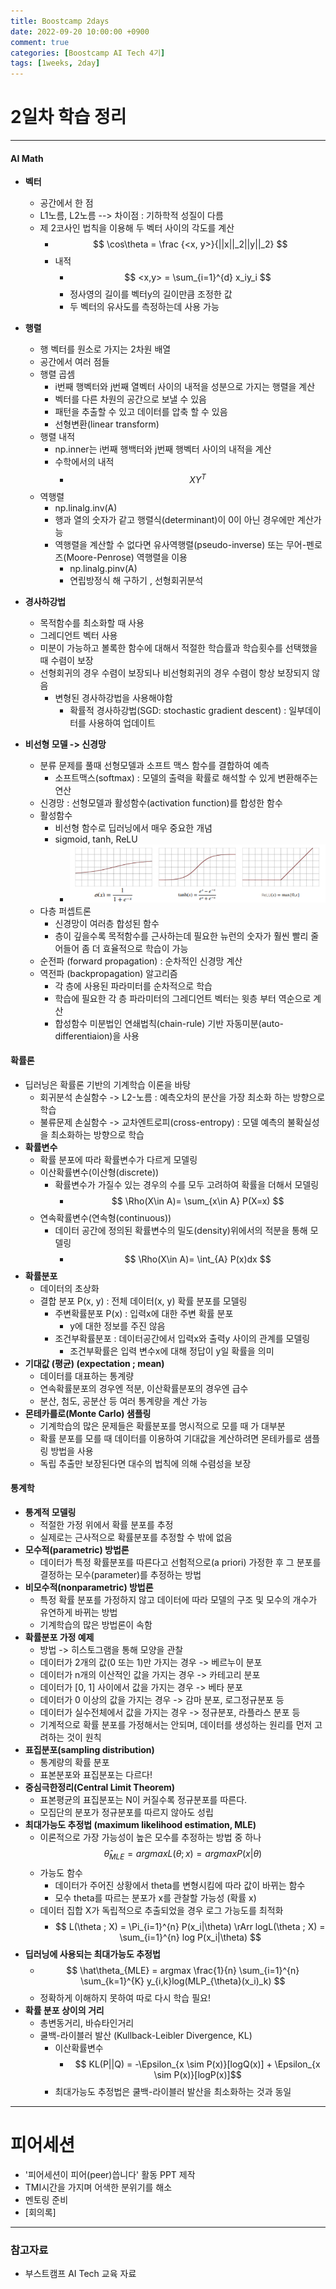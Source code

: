 ```yaml
---
title: Boostcamp 2days
date: 2022-09-20 10:00:00 +0900
comment: true
categories: [Boostcamp AI Tech 4기]
tags: [1weeks, 2day]
---
```

# 2일차 학습 정리
---
#### AI Math
- **벡터**
  - 공간에서 한 점
  - L1노름, L2노름 --> 차이점 : 기하학적 성질이 다름
  - 제 2코사인 법칙을 이용해 두 벡터 사이의 각도를 계산
    - $$ \cos\theta = \frac {<x, y>}{||x||_2||y||_2} $$
    - 내적 
      - $$ <x,y> = \sum_{i=1}^{d} x_iy_i $$
      - 정사영의 길이를 벡터y의 길이만큼 조정한 값
      - 두 벡터의 유사도를 측정하는데 사용 가능
- **행렬**
  - 행 벡터를 원소로 가지는 2차원 배열
  - 공간에서 여러 점들
  - 행렬 곱셈
    - i번째 행벡터와 j번째 열벡터 사이의 내적을 성분으로 가지는 행렬을 계산
    - 벡터를 다른 차원의 공간으로 보낼 수 있음
    - 패턴을 추출할 수 있고 데이터를 압축 할 수 있음
    - 선형변환(linear transform)
  - 행렬 내적
    - np.inner는 i번째 행백터와 j번째 행벡터 사이의 내적을 계산
    - 수학에서의 내적
      - $$XY^T$$
  - 역행렬
    - np.linalg.inv(A)
    - 행과 열의 숫자가 같고 행렬식(determinant)이 0이 아닌 경우에만 계산가능
    - 역행렬을 계산할 수 없다면 유사역행렬(pseudo-inverse) 또는 무어-펜로즈(Moore-Penrose) 역행렬을 이용
      - np.linalg.pinv(A)
      - 연립방정식 해 구하기 , 선형회귀분석
 
- **경사하강법**
  - 목적함수를 최소화할 때 사용
  - 그레디언트 벡터 사용
  - 미분이 가능하고 볼록한 함수에 대해서 적절한 학습률과 학습횟수를 선택했을 때 수렴이 보장
  - 선형회귀의 경우 수렴이 보장되나 비선형회귀의 경우 수렴이 항상 보장되지 않음
    - 변형된 경사하강법을 사용해야함
      - 확률적 경사하강법(SGD: stochastic gradient descent) : 일부데이터를 사용하여 업데이트

- **비선형 모델 -> 신경망**
  - 분류 문제를 풀때 선형모델과 소프트 맥스 함수를 결합하여 예측
    - 소프트맥스(softmax) : 모델의 출력을 확률로 해석할 수 있게 변환해주는 연산
  - 신경망 : 선형모델과 활성함수(activation function)를 합성한 함수
  - 활성함수
    - 비선형 함수로 딥러닝에서 매우 중요한 개념
    - sigmoid, tanh, ReLU
      - ![sigmoid, tanh, ReLU](/img/post/boostcamp_2days_img_1.png)
  - 다층 퍼셉트론
    - 신경망이 여러층 합성된 함수
    - 층이 깊을수록 목적함수를 근사하는데 필요한 뉴런의 숫자가 훨씬 빨리 줄어들어 좀 더 효율적으로 학습이 가능
  - 순전파 (forward propagation) : 순차적인 신경망 계산
  - 역전파 (backpropagation) 알고리즘
    - 각 층에 사용된 파라미터를 순차적으로 학습
    - 학습에 필요한 각 층 파라미터의 그레디언트 벡터는 윗층 부터 역순으로 계산
    - 합성함수 미분법인 연쇄법칙(chain-rule) 기반 자동미분(auto-differentiaion)을 사용

#### 확률론
- 딥러닝은 확률론 기반의 기계학습 이론을 바탕
  - 회귀분석 손실함수 -> L2-노름 : 예측오차의 분산을 가장 최소화 하는 방향으로 학습
  - 불류문제 손실함수 -> 교차엔트로피(cross-entropy) : 모델 예측의 불확실성을 최소화하는 방향으로 학습
- **확률변수**
  - 확률 분포에 따라 확률변수가 다르게 모델링
  - 이산확률변수(이산형(discrete))
    - 확률변수가 가질수 있는 경우의 수를 모두 고려하여 확률을 더해서 모델링
      - $$ \Rho(X\in A)= \sum_{x\in A} P(X=x) $$
  - 연속확률변수(연속형(continuous))
    - 데이터 공간에 정의된 확률변수의 밀도(density)위에서의 적분을 통해 모델링
      - $$ \Rho(X\in A)= \int_{A} P(x)dx $$
- **확률분포**
  - 데이터의 초상화
  - 결합 분포 P(x, y) : 전체 데이터(x, y) 확률 분포를 모델링
    - 주변확률분포 P(x) : 입력x에 대한 주변 확률 분포
      - y에 대한 정보를 주진 않음
    - 조건부확률분포 : 데이터공간에서 입력x와 출력y 사이의 관계를 모델링
      - 조건부확률은 입력 변수x에 대해 정답이 y일 확률을 의미
- **기대값 (평균) (expectation ; mean)**
  - 데이터를 대표하는 통계량
  - 연속확률분포의 경우엔 적분, 이산확률분포의 경우엔 급수
  - 분산, 첨도, 공분산 등 여러 통계량을 계산 가능 
- **몬테카를로(Monte Carlo) 샘플링**
  - 기계학습의 많은 문제들은 확률분포를 명시적으로 모를 때 가 대부분
  - 확률 분포를 모를 때 데이터를 이용하여 기대값을 계산하려면 몬테카를로 샘플링 방법을 사용
  - 독립 추출만 보장된다면 대수의 법칙에 의해 수렴성을 보장

#### 통계학
- **통계적 모델링**
  - 적절한 가정 위에서 확률 분포를 추정
  - 실제로는 근사적으로 확률분포를 추정할 수 밖에 없음
- **모수적(parametric) 방법론**
  - 데이터가 특정 확률분포를 따른다고 선험적으로(a priori) 가정한 후 그 분포를 결정하는 모수(parameter)를 추정하는 방법
- **비모수적(nonparametric) 방법론**
  - 특정 확률 분포를 가정하지 않고 데이터에 따라 모델의 구조 및 모수의 개수가 유연하게 바뀌는 방법
  - 기계학습의 많은 방법론이 속함
- **확률분포 가정 예제**
  - 방법 -> 히스토그램을 통해 모양을 관찰
  - 데이터가 2개의 값(0 또는 1)만 가지는 경우 -> 베르누이 분포
  - 데이터가 n개의 이산적인 값을 가지는 경우 -> 카테고리 분포
  - 데이터가 [0, 1] 사이에서 값을 가지는 경우 -> 베타 분포
  - 데이터가 0 이상의 값을 가지는 경우 -> 감마 분포, 로그정규분포 등
  - 데이터가 실수전체에서 값을 가지는 경우 -> 정규분포, 라플라스 분포 등
  - 기계적으로 확률 분포를 가정해서는 안되며, 데이터를 생성하는 원리를 먼저 고려하는 것이 원칙
- **표집분포(sampling distribution)**
  - 통계량의 확률 분포
  - 표본분포와 표집분포는 다르다!
- **중심극한정리(Central Limit Theorem)**
  - 표본평균의 표집분포는 N이 커질수록 정규분포를 따른다.
  - 모집단의 분포가 정규분포를 따르지 않아도 성립
- **최대가능도 추정법 (maximum likelihood estimation, MLE)**
  - 이론적으로 가장 가능성이 높은 모수를 추정하는 방법 중 하나 
  $$ \hat\theta_{MLE} = argmax L(\theta; x) = argmax P(x|\theta) $$
  - 가능도 함수
    - 데이터가 주어진 상황에서 theta를 변형시킴에 따라 값이 바뀌는 함수
    - 모수 theta를 따르는 분포가 x를 관찰할 가능성 (확률 x)
  - 데이터 집합 X가 독립적으로 추출되었을 경우 로그 가능도를 최적화
    - $$ L(\theta ; X) = \Pi_{i=1}^{n} P(x_i|\theta) \rArr logL(\theta ; X) = \sum_{i=1}^{n} log P(x_i|\theta) $$
- **딥러닝에 사용되는 최대가능도 추정법**
  - $$ \hat\theta_{MLE} = argmax \frac{1}{n} \sum_{i=1}^{n} \sum_{k=1}^{K} y_{i,k}log(MLP_{\theta}(x_i)_k) $$
  - 정확하게 이해하지 못하여 따로 다시 학습 필요!
- **확률 분포 상이의 거리**
  - 총변동거리, 바슈타인거리
  - 쿨백-라이블러 발산 (Kullback-Leibler Divergence, KL)
    - 이산확률변수
      - $$ KL(P||Q) = -\Epsilon_{x \sim P(x)}[logQ(x)] + \Epsilon_{x \sim P(x)}[logP(x)]$$
    - 최대가능도 추정법은 쿨백-라이블러 발산을 최소화하는 것과 동일


---
# 피어세션
- '피어세션이 피어(peer)씁니다' 활동 PPT 제작
- TMI시간을 가지며 어색한 분위기를 해소
- 멘토링 준비
- [회의록]
  
---
### 참고자료
- 부스트캠프 AI Tech 교육 자료